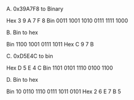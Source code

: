 A. 0x39A7F8 to Binary

Hex       3    9    A    7    F    8 
Bin    0011 1001 1010 0111 1111 1000


B. Bin to hex

Bin   1100 1001 0111 1011 
Hex      C    9    7    B


C. 0xD5E4C to bin

Hex       D    5    E    4    C
Bin    1101 0101 1110 0100 1100

D. Bin to hex

Bin   10 0110 1110 0111 1011 0101
Hex    2    6    E    7    B    5
